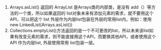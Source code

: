 1. Arrays.asList() 返回的 ArrayList 是Arrays类的内部类，是没有 add（）等方法的一个类，所以如果返回的 list对象未来有添加元素的需求，就不要用这个API，可以把这个 list 外层作为内层list包装在外层的常用list内，例如：使用 new LinkedList(Arrays.asList())
2. Collections.emptyList()方法返回的是一个不可更改的list，所以未来该list如果有改变元素的需求，则不能直接用这个API，而要换其他API，或者使用这个API 作为内层list, 外层使用常用 list包装一层。